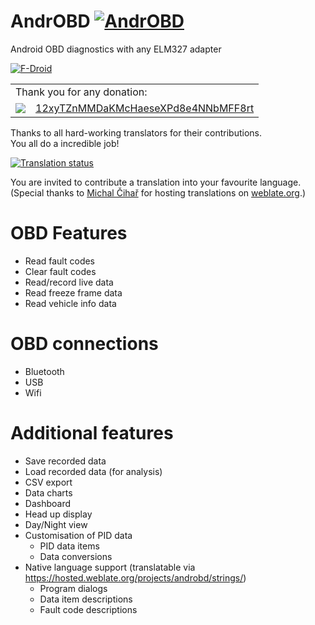 # AndrOBD [![AndrOBD](https://f-droid.org/repo/icons/com.fr3ts0n.ecu.gui.androbd.10305.png)](https://f-droid.org/packages/com.fr3ts0n.ecu.gui.androbd/)
Android OBD diagnostics with any ELM327 adapter

[![F-Droid](https://f-droid.org/wiki/images/0/06/F-Droid-button_get-it-on.png)](https://f-droid.org/repository/browse/?fdfilter=AndrOBD&fdid=com.fr3ts0n.ecu.gui.androbd)

<table>
  <tr><td colspan="2">Thank you for any donation:</td></tr>
  <tr>
    <td><a href="https://blockchain.info/address/12xyTZnMMDaKMcHaeseXPd8e4NNbMFF8rt"><img src="https://f-droid.org/assets/bitcoin.png" /></a></td>
    <td><a href="bitcoin:12xyTZnMMDaKMcHaeseXPd8e4NNbMFF8rt">12xyTZnMMDaKMcHaeseXPd8e4NNbMFF8rt</a></td>
  </tr>
</table>

Thanks to all hard-working translators for their contributions.
<br>You all do a incredible job!

[![Translation status](https://hosted.weblate.org/widgets/androbd/-/multi-auto.svg)](https://hosted.weblate.org/engage/androbd/?utm_source=widget)

You are invited to contribute a translation into your favourite language. 
(Special thanks to [Michal Čihař](https://github.com/nijel) for hosting translations on [weblate.org](http://weblate.org/).)

# OBD Features
* Read fault codes
* Clear fault codes
* Read/record live data
* Read freeze frame data
* Read vehicle info data

# OBD connections
* Bluetooth
* USB
* Wifi

# Additional features
* Save recorded data
* Load recorded data (for analysis)
* CSV export
* Data charts
* Dashboard
* Head up display
* Day/Night view
* Customisation of PID data
  + PID data items
  + Data conversions
* Native language support (translatable via https://hosted.weblate.org/projects/androbd/strings/)
  + Program dialogs
  + Data item descriptions
  + Fault code descriptions
